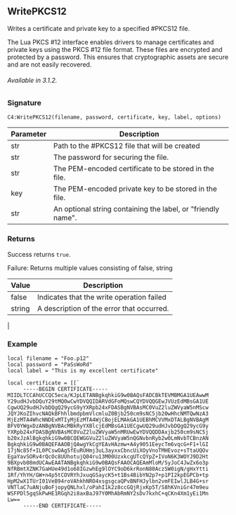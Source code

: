 ## WritePKCS12

Writes a certificate and private key to a specified #PKCS12 file.

The Lua PKCS #12 interface enables drivers to manage certificates and private keys using the PKCS #12 file format. These files are encrypted and protected by a password. This ensures that cryptographic assets are secure and are not easily recovered.

###### Available in 3.1.2.


### Signature

`C4:WritePKCS12(filename, password, certificate, key, label, options)`


| Parameter | Description | 
| --- | --- |
| str | Path to the #PKCS12 file that will be created |
| str | The password for securing the file. |
| str | The PEM-encoded certificate to be stored in the file. |
| key | The PEM-encoded private key to be stored in the file. |
| str  | An optional string containing the label, or "friendly name". |


### Returns

Success returns `true`.

Failure: Returns multiple values consisting of false, string

| Value | Description | 
| --- | --- |
| false | Indicates that the write operation failed |
| string | A description of the error that occurred. |
|


### Example

```
local filename = "Foo.p12"
local password = "PaSsWoRd"
local label = "This is my excellent certificate"

local certificate = [[`
     -----BEGIN CERTIFICATE-----
MIIDLTCCAhUCCQC5eca/KJpLETANBgkqhkiG9w0BAQsFADCBkTEVMBMGA1UEAwwM
Y29udHJvbDQuY29tMQ0wCwYDVQQIDARVdGFoMQswCQYDVQQGEwJVUzEdMBsGA1UE
CgwUQ29udHJvbDQgQ29ycG9yYXRpb24xFDASBgNVBAsMC0VuZ2luZWVyaW5nMScw
JQYJKoZIhvcNAQkBFhhlbmdpbmVlcmluZ0Bjb250cm9sNC5jb20wHhcNMTQwNzA3
MjEzMTA4WhcNNDExMTIyMjEzMTA4WjCBojELMAkGA1UEBhMCVVMxDTALBgNVBAgM
BFV0YWgxDzANBgNVBAcMBkRyYXBlcjEdMBsGA1UECgwUQ29udHJvbDQgQ29ycG9y
YXRpb24xFDASBgNVBAsMC0VuZ2luZWVyaW5nMRUwEwYDVQQDDAxjb250cm9sNC5j
b20xJzAlBgkqhkiG9w0BCQEWGGVuZ2luZWVyaW5nQGNvbnRyb2w0LmNvbTCBnzAN
BgkqhkiG9w0BAQEFAAOBjQAwgYkCgYEAvHAzmw+A4y9051EeycTm6vqcG+F1+lGI
17jNc85f+IL0PCswOAg5fEuRUHmj3uL3ayxxCbncUiXOyVnoTMHEvoz+sTtaUQOv
EgaYavSORv4rQcOc8UUhotujQ04ru13M00UzxkcgUTcQYpZ+IVoN6K3WOYJ9D2Ht
9BXpvb08mdUCAwEAATANBgkqhkiG9w0BAQsFAAOCAQEAmMloM/SyJoC4JwZx6o3p
NfRBmtXZNK7GaHUe49d1o68IGzwhEg9lOYC9oD6krRonN80AczSW0igN/gHxYtti
1Rf/YhYH/GW+n4p5tCOVRYhJxuqGSaycK5+t1Bs4BibYN2p7+p1PI2kpEGPCb+tp
HpM2wX1TUrI01VeB94roVAhkhNRO4xsgsgcaQPvBNFHJylbn2vmFEIwlJLB4G+sr
VNTlaC7uANjuBoFjopyQNLhxl/oPahI1k2z8ccGQjRjxKp5T/S8hKVniGr47m9eu
WSFPDl5gqSkPwHE1RGqh2i8axBaJ97Y0MhAbRmNY2sDv7kxhC+qCKn4Xm1yEi1Mn
Lw==
     -----END CERTIFICATE-----
```
